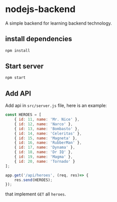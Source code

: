 # nodejs-backend

A simple backend for learning backend technology.

## install dependencies
```bash
npm install
```

## Start server
```bash
npm start
```


## Add API
Add api in `src/server.js` file, here is an example:
```javascript
const HEROES = [
    { id: 11, name: 'Mr. Nice' },
    { id: 12, name: 'Narco' },
    { id: 13, name: 'Bombasto' },
    { id: 14, name: 'Celeritas' },
    { id: 15, name: 'Magneta' },
    { id: 16, name: 'RubberMan' },
    { id: 17, name: 'Dynama' },
    { id: 18, name: 'Dr IQ' },
    { id: 19, name: 'Magma' },
    { id: 20, name: 'Tornado' }
];

app.get('/api/heroes', (req, res)=> {
    res.send(HEROES);
});
```

that implement `GET` all `heroes`.
